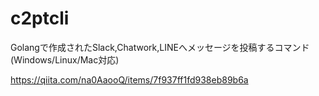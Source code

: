 # c2ptcli
Golangで作成されたSlack,Chatwork,LINEへメッセージを投稿するコマンド(Windows/Linux/Mac対応)

https://qiita.com/na0AaooQ/items/7f937ff1fd938eb89b6a

